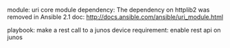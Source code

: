 module: uri 
core module
dependency: The dependency on httplib2 was removed in Ansible 2.1
doc: http://docs.ansible.com/ansible/uri_module.html

playbook: make a rest call to a junos device
requirement: enable rest api on junos



